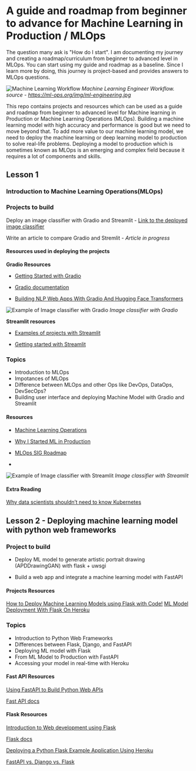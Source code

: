 # A guide and roadmap from beginner to advance for Machine Learning in Production / MLOps 
The question many ask is "How do I start". I am documenting my journey and creating a roadmap/curriculum from beginner to advanced level in MLOps. You can start using my guide and roadmap as a baseline. Since I learn more by doing, this journey is project-based and provides answers to MLOps questions.

![Machine Learning Workflow](https://ml-ops.org/img/ml-engineering.jpg)
*Machine Learning Engineer Workflow. source - https://ml-ops.org/img/ml-engineering.jpg* 

This repo contains projects and resources which can be used as a guide and roadmap from beginner to advanced level for Machine learning in Production or Machine Learning Operations (MLOps). 
Building a machine learning model with high accuracy and performance is good but we need to move beyond that. To add more value to our machine learning model, we need to deploy the machine learning or deep learning model to production to solve real-life problems. Deploying a model to production which is sometimes known as MLOps is an emerging and complex field because it requires a lot of components and skills.

## Lesson 1
### Introduction to Machine Learning Operations(MLOps)

### Projects to build
Deploy an image classifier with Gradio and Streamlit - [Link to the deployed image classifier](https://github.com/trojrobert/deploying_image_classification)

Write an article to compare Gradio and Stremlit - *Article in progress* 

#### Resources used in deploying the projects 
**Gradio Resources**
- [Getting Started with Gradio](https://gradio.app/getting_started)

- [Gradio documentation](https://gradio.app/docs)

- [Building NLP Web Apps With Gradio And Hugging Face Transformers](https://towardsdatascience.com/building-nlp-web-apps-with-gradio-and-hugging-face-transformers-59ce8ab4a319)

![Example of Image classifier with Gradio](https://res.cloudinary.com/dbzzslryr/image/upload/v1631955456/mlops/gradio_clasifier.png)
*Image classifier with Gradio*

**Streamlit resources**
- [Examples of projects with Streamlit](https://streamlit.io/gallery)

- [Getting started with Streamlit](https://docs.streamlit.io/en/stable/)
 
 
### Topics
- Introduction to MLOps
- Impotances of MLOps
- Difference between MLOps and other Ops like DevOps, DataOps, DevSecOps?
- Building user interface and deploying Machine Model with Gradio and Streamlit 

#### Resources

- [Machine Learning Operations](https://ml-ops.org/)

- [Why I Started ML in Production](https://mlinproduction.com/why-i-started-mlinproduction/)

- [MLOps SIG Roadmap](https://github.com/tdcox/mlops-roadmap/blob/master/MLOpsRoadmap2020.md)
- 
![Example of Image classifier with Streamlit](https://res.cloudinary.com/dbzzslryr/image/upload/v1631955454/mlops/streamlit_classifier.png)
*Image classifier with Streamlit*


#### Extra Reading
[Why data scientists shouldn’t need to know Kubernetes](https://huyenchip.com/2021/09/13/data-science-infrastructure.html)


## Lesson 2 - Deploying machine learning model with python web frameworks

### Project to build
- Deploy ML model to generate artistic portrait drawing (APDDrawingGAN) with flask + uwsgi

- Build a web app and integrate a machine learning model with FastAPI

#### Projects Resources 
[How to Deploy Machine Learning Models using Flask with Code!](https://www.analyticsvidhya.com/blog/2020/04/how-to-deploy-machine-learning-model-flask/)
[ML Model Deployment With Flask On Heroku](https://youtu.be/pMIwu5FwJ78)

### Topics
- Introduction to Python Web Frameworks
- Differences between Flask, Django, and FastAPI
- Deploying ML model with Flask 
- From ML Model to Production with FastAPI
- Accessing your model in real-time with Heroku

####  Fast API Resources

[Using FastAPI to Build Python Web APIs](https://realpython.com/fastapi-python-web-apis/)

[Fast API docs](https://fastapi.tiangolo.com/)

#### Flask Resources 

[Introduction to Web development using Flask](https://www.geeksforgeeks.org/python-introduction-to-web-development-using-flask/)

[Flask docs](https://flask.palletsprojects.com/en/2.0.x/)

[Deploying a Python Flask Example Application Using Heroku](https://realpython.com/flask-by-example-part-1-project-setup/)

[FastAPI vs. Django vs. Flask](https://youtu.be/9YBAOYQOzWs)

